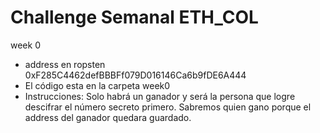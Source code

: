 # Challenge Semanal ETH_COL

week 0
  - address en ropsten 0xF285C4462defBBBFf079D016146Ca6b9fDE6A444
  - El código esta en la carpeta week0
  - Instrucciones:
      Solo habrá un ganador y será la persona que logre descifrar el número secreto primero.
      Sabremos quien gano porque el address del ganador quedara guardado. 

